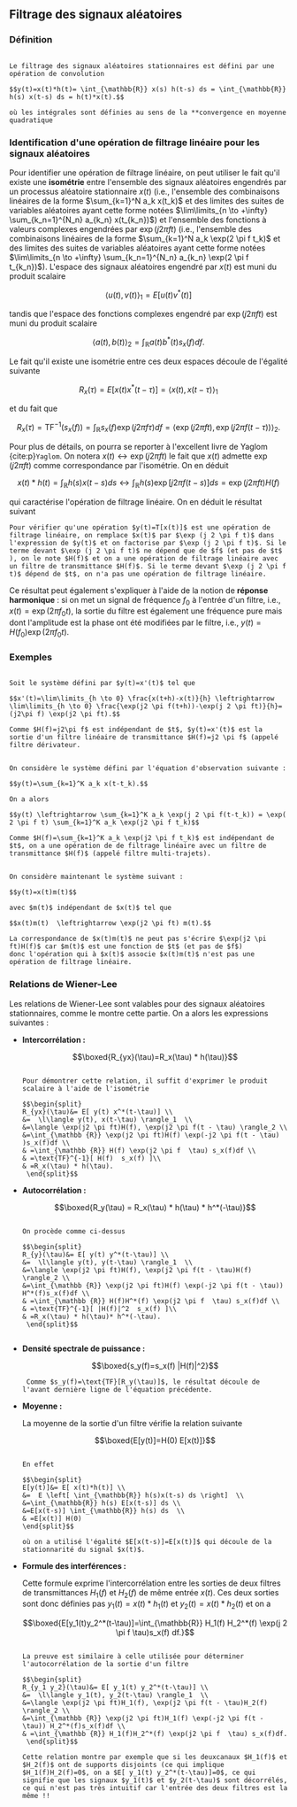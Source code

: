 ## Filtrage des signaux aléatoires

### Définition

```{prf:definition}

Le filtrage des signaux aléatoires stationnaires est défini par une opération de convolution

$$y(t)=x(t)*h(t)= \int_{\mathbb{R}} x(s) h(t-s) ds = \int_{\mathbb{R}} h(s) x(t-s) ds = h(t)*x(t).$$

où les intégrales sont définies au sens de la **convergence en moyenne quadratique
```

### Identification d'une opération de filtrage linéaire pour les signaux aléatoires 

Pour identifier une opération de filtrage linéaire, on peut utiliser le fait qu'il existe une **isométrie** entre l'ensemble des signaux aléatoires engendrés par un processus aléatoire stationnaire $x(t)$ (i.e., l'ensemble des combinaisons linéaires de la forme $\sum_{k=1}^N a_k x(t_k)$ et des limites des suites de variables aléatoires ayant cette forme notées $\lim\limits_{n \to +\infty}  \sum_{k_n=1}^{N_n} a_{k_n} x(t_{k_n})$) et l'ensemble des fonctions à valeurs complexes engendrées par $\exp(j2 \pi ft)$ (i.e., l'ensemble des combinaisons linéaires de la forme $\sum_{k=1}^N a_k \exp(2 \pi f t_k)$ et des limites des suites de
variables aléatoires ayant cette forme notées $\lim\limits_{n \to +\infty}  \sum_{k_n=1}^{N_n} a_{k_n} \exp(2 \pi f t_{k_n})$).
L'espace des signaux aléatoires engendré par $x(t)$ est muni du produit scalaire 

$$\langle u(t), v(t) \rangle_1 = E[u(t) v^*(t)]$$ 

tandis que l'espace des fonctions complexes engendré par $\exp(j2 \pi ft)$ est muni du produit scalaire 

$$\langle a(t), b(t) \rangle_2 = \int_{\mathbb{R}} a(t) b^*(t) s_x(f) df.$$

Le fait qu'il existe une isométrie entre ces deux espaces découle de l'égalité suivante

$$R_x(\tau) = E[ x(t) x^*(t-\tau)] =\langle x(t), x(t-\tau) \rangle_1$$

et du fait que

$$R_x(\tau) = \text{TF}^{-1}(s_x(f))=\int_{\mathbb {R}} s_x(f) \exp(j 2 \pi f \tau)df =\langle \exp(j 2 \pi f t), \exp(j 2 \pi f (t-\tau)) \rangle_2.$$

Pour plus de détails, on pourra se reporter à l'excellent livre de Yaglom {cite:p}`Yaglom`. On notera $x(t) \leftrightarrow \exp(j2 \pi ft)$ le fait que $x(t)$ admette $\exp(j2 \pi ft)$ comme correspondance par l'isométrie. On en déduit 

$$x(t)*h(t)=\int_{\mathbb{R}} h(s) x(t-s) ds \leftrightarrow \int_{\mathbb{R}} h(s) \exp[ j 2 \pi f(t-s) ] ds = \exp(j2 \pi ft)H(f)$$

qui caractérise l'opération de filtrage linéaire. On en déduit le résultat suivant

```{tip}
Pour vérifier qu'une opération $y(t)=T[x(t)]$ est une opération de filtrage linéaire, on remplace $x(t)$ par $\exp (j 2 \pi f t)$ dans l'expression de $y(t)$ et on factorise par $\exp (j 2 \pi f t)$. Si le terme devant $\exp (j 2 \pi f t)$ ne dépend que de $f$ (et pas de $t$ ), on le note $H(f)$ et on a une opération de filtrage linéaire avec un filtre de transmittance $H(f)$. Si le terme devant $\exp (j 2 \pi f t)$ dépend de $t$, on n'a pas une opération de filtrage linéaire.
```


Ce résultat peut également s'expliquer à l'aide de la notion de **réponse harmonique** : si on met un signal de fréquence $f_0$ à
l'entrée d'un filtre, i.e., $x(t)=\exp( 2 \pi f_0 t)$, la sortie du filtre est également une fréquence pure mais dont l'amplitude est la phase ont été modifiées par le filtre, i.e., $y(t)=H(f_0) \exp( 2 \pi f_0 t)$.

### Exemples

```{prf:example} Filtre dérivateur. 

Soit le système défini par $y(t)=x'(t)$ tel que 

$$x'(t)=\lim\limits_{h \to 0} \frac{x(t+h)-x(t)}{h} \leftrightarrow \lim\limits_{h \to 0} \frac{\exp(j2 \pi f(t+h))-\exp(j 2 \pi ft)}{h}=(j2\pi f) \exp(j2 \pi ft).$$

Comme $H(f)=j2\pi f$ est indépendant de $t$, $y(t)=x'(t)$ est la sortie d'un filtre linéaire de transmittance $H(f)=j2 \pi f$ (appelé filtre dérivateur.
```

```{prf:example} Filtre multi-trajets. 

On considère le système défini par l'équation d'observation suivante :

$$y(t)=\sum_{k=1}^K a_k x(t-t_k).$$

On a alors

$$y(t) \leftrightarrow \sum_{k=1}^K a_k \exp(j 2 \pi f(t-t_k)) = \exp( 2 \pi f t) \sum_{k=1}^K a_k \exp(j2 \pi f t_k)$$

Comme $H(f)=\sum_{k=1}^K a_k \exp(j2 \pi f t_k)$ est indépendant de $t$, on a une opération de de filtrage linéaire avec un filtre de
transmittance $H(f)$ (appelé filtre multi-trajets).
```

```{prf:example}

On considère maintenant le système suivant :

$$y(t)=x(t)m(t)$$ 

avec $m(t)$ indépendant de $x(t)$ tel que

$$x(t)m(t)  \leftrightarrow \exp(j2 \pi ft) m(t).$$

La correspondance de $x(t)m(t)$ ne peut pas s'écrire $\exp(j2 \pi ft)H(f)$ car $m(t)$ est une fonction de $t$ (et pas de $f$)
donc l'opération qui à $x(t)$ associe $x(t)m(t)$ n'est pas une opération de filtrage linéaire.
```

### Relations de Wiener-Lee 


Les relations de Wiener-Lee sont valables pour des signaux aléatoires stationnaires, comme le montre cette partie. On a alors les expressions suivantes :

-   <span style="color:rgba(var(--pst-color-link),1)"> **Intercorrélation :** </span> 
    
    $$\boxed{R_{yx}(\tau)=R_x(\tau) * h(\tau)}$$

    ```{prf}
    
    Pour démontrer cette relation, il suffit d'exprimer le produit scalaire à l'aide de l'isométrie 
    
    $$\begin{split}
    R_{yx}(\tau)&= E[ y(t) x^*(t-\tau)] \\
    &=  \l\langle y(t), x(t-\tau) \rangle_1  \\
    &=\langle \exp(j2 \pi ft)H(f), \exp(j2 \pi f(t - \tau) \rangle_2 \\
    &=\int_{\mathbb {R}} \exp(j2 \pi ft)H(f) \exp(-j2 \pi f(t - \tau) )s_x(f)df \\
    & =\int_{\mathbb {R}} H(f) \exp(j2 \pi f  \tau) s_x(f)df \\
    & =\text{TF}^{-1}[ H(f)  s_x(f) ]\\
    & =R_x(\tau) * h(\tau).
     \end{split}$$
    
    ```
    
    
-   <span style="color:rgba(var(--pst-color-link),1)"> **Autocorrélation :**</span> 

    $$\boxed{R_y(\tau) = R_x(\tau) * h(\tau) * h^*(-\tau)}$$

    ```{prf}
   
    On procède comme ci-dessus 
    
    $$\begin{split}
    R_{y}(\tau)&= E[ y(t) y^*(t-\tau)] \\
    &=  \l\langle y(t), y(t-\tau) \rangle_1  \\
    &=\langle \exp(j2 \pi ft)H(f), \exp(j2 \pi f(t - \tau)H(f) \rangle_2 \\
    &=\int_{\mathbb {R}} \exp(j2 \pi ft)H(f) \exp(-j2 \pi f(t - \tau)) H^*(f)s_x(f)df \\
    & =\int_{\mathbb {R}} H(f)H^*(f) \exp(j2 \pi f  \tau) s_x(f)df \\
    & =\text{TF}^{-1}[ |H(f)|^2  s_x(f) ]\\
    & =R_x(\tau) * h(\tau)* h^*(-\tau).
     \end{split}$$ 
         
    ```

-   <span style="color:rgba(var(--pst-color-link),1)"> **Densité spectrale de puissance :**</span> 

    $$\boxed{s_y(f)=s_x(f) |H(f)|^2}$$

    ```{prf}
     Comme $s_y(f)=\text{TF}[R_y(\tau)]$, le résultat découle de l'avant dernière ligne de l'équation précédente.
    ```

-   <span style="color:rgba(var(--pst-color-link),1)"> **Moyenne :**</span> 

    La moyenne de la sortie d'un filtre vérifie la relation suivante 
    
    $$\boxed{E[y(t)]=H(0) E[x(t)]}$$

    ```{prf}
    
    En effet 
    
    $$\begin{split}
    E[y(t)]&= E[ x(t)*h(t)] \\
    &=  E \left[ \int_{\mathbb{R}} h(s)x(t-s) ds \right]  \\
    &=\int_{\mathbb{R}} h(s) E[x(t-s)] ds \\
    &=E[x(t-s)] \int_{\mathbb{R}} h(s) ds  \\
    & =E[x(t)] H(0)
    \end{split}$$ 
    
    où on a utilisé l'égalité $E[x(t-s)]=E[x(t)]$ qui découle de la stationnarité du signal $x(t)$.
    ```

-   <span style="color:rgba(var(--pst-color-link),1)"> **Formule des interférences :**</span> 

    Cette formule exprime l'intercorrélation entre les sorties de deux filtres de transmittances $H_1(f)$ et $H_2(f)$ de même entrée
    $x(t)$. Ces deux sorties sont donc définies pas $y_1(t)=x(t)*h_1(t)$ et $y_2(t)=x(t)*h_2(t)$ et on a
    
    $$\boxed{E[y_1(t)y_2^*(t-\tau)]=\int_{\mathbb{R}} H_1(f) H_2^*(f) \exp(j 2 \pi f \tau)s_x(f) df.}$$

    ```{prf}
    
    La preuve est similaire à celle utilisée pour déterminer l'autocorrélation de la sortie d'un filtre 
    
    $$\begin{split}
    R_{y_1 y_2}(\tau)&= E[ y_1(t) y_2^*(t-\tau)] \\
    &=  \l\langle y_1(t), y_2(t-\tau) \rangle_1  \\
    &=\langle \exp(j2 \pi ft)H_1(f), \exp(j2 \pi f(t - \tau)H_2(f) \rangle_2 \\
    &=\int_{\mathbb {R}} \exp(j2 \pi ft)H_1(f) \exp(-j2 \pi f(t - \tau)) H_2^*(f)s_x(f)df \\
    & =\int_{\mathbb {R}} H_1(f)H_2^*(f) \exp(j2 \pi f  \tau) s_x(f)df.
     \end{split}$$ 
     
    Cette relation montre par exemple que si les deuxcanaux $H_1(f)$ et $H_2(f)$ ont de supports disjoints (ce qui implique $H_1(f)H_2(f)=0$, on a $E[ y_1(t) y_2^*(t-\tau)]=0$, ce qui signifie que les signaux $y_1(t)$ et $y_2(t-\tau)$ sont décorrélés,
    ce qui n'est pas très intuitif car l'entrée des deux filtres est la même !! 
    ```